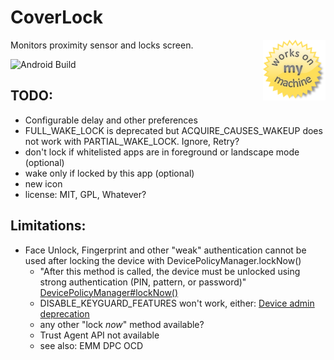 CoverLock
=========
<img src=".womm.png" title="Works on my Umidigi F1" width="100" height="97" align="right" />

Monitors proximity sensor and locks screen.

![Android Build](https://github.com/lampeh/CoverLock/workflows/Android%20Builder/badge.svg)

TODO:
-----
- Configurable delay and other preferences
- FULL_WAKE_LOCK is deprecated but ACQUIRE_CAUSES_WAKEUP does not work with PARTIAL_WAKE_LOCK. Ignore, Retry?
- don't lock if whitelisted apps are in foreground or landscape mode (optional)
- wake only if locked by this app (optional)
- new icon
- license: MIT, GPL, Whatever?


Limitations:
------------
- Face Unlock, Fingerprint and other "weak" authentication cannot be used after locking the device with DevicePolicyManager.lockNow()
  - "After this method is called, the device must be unlocked using strong authentication (PIN, pattern, or password)" [DevicePolicyManager#lockNow()](https://developer.android.com/reference/android/app/admin/DevicePolicyManager#lockNow())
  - DISABLE_KEYGUARD_FEATURES won't work, either: [Device admin deprecation](https://developers.google.com/android/work/device-admin-deprecation)
  - any other "lock *now*" method available?
  - Trust Agent API not available
  - see also: EMM DPC OCD
